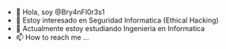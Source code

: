 - 👋 Hola, soy @Bry4nFl0r3s1
- 👀 Estoy interesado en Seguridad Informatica (Ethical Hacking)
- 🌱 Actualmente estoy estudiando Ingenieria en Informatica
- 📫 How to reach me ...

<!---
Bry4nFl0r3s1/Bry4nFl0r3s1 is a ✨ special ✨ repository because its `README.md` (this file) appears on your GitHub profile.
You can click the Preview link to take a look at your changes.
--->

